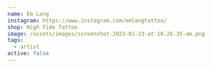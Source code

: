```yaml
---
name: Em Lang
instagram: https://www.instagram.com/emlangtattoo/
shop: High Tide Tattoo
image: /assets/images/screenshot-2023-01-23-at-10.26.35-am.png
tags:
  - artist
active: false
---
```

